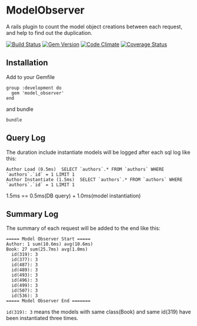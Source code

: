 # ModelObserver

A rails plugin to count the model object creations between each request, and help to find out the duplication.

[![Build Status](https://travis-ci.org/cctiger36/model_observer.png?branch=master)](https://travis-ci.org/cctiger36/model_observer) [![Gem Version](https://badge.fury.io/rb/model_observer.png)](http://badge.fury.io/rb/model_observer) [![Code Climate](https://codeclimate.com/github/cctiger36/model_observer.png)](https://codeclimate.com/github/cctiger36/model_observer) [![Coverage Status](https://coveralls.io/repos/cctiger36/model_observer/badge.png)](https://coveralls.io/r/cctiger36/model_observer)

## Installation

Add to your Gemfile

    group :development do
      gem 'model_observer'
    end

and bundle

    bundle

## Query Log

The duration include instantiate models will be logged after each sql log like this:

    Author Load (0.5ms)  SELECT `authors`.* FROM `authors` WHERE `authors`.`id` = 1 LIMIT 1
    Author Instantiate (1.5ms)  SELECT `authors`.* FROM `authors` WHERE `authors`.`id` = 1 LIMIT 1

1.5ms == 0.5ms(DB query) + 1.0ms(model instantiation)

## Summary Log

The summary of each request will be added to the end like this:

    ===== Model Observer Start =====
    Author: 1 sum(10.6ms) avg(10.6ms)
    Book: 27 sum(25.7ms) avg(1.0ms)
      id(319): 3
      id(377): 3
      id(487): 3
      id(489): 3
      id(493): 3
      id(496): 3
      id(499): 3
      id(507): 3
      id(536): 3
    ===== Model Observer End =======

`id(319): 3` means the models with same class(Book) and same id(319) have been instantiated three times.
